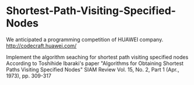# Shortest-Path-Visiting-Specified-Nodes

We anticipated a programming competition of HUAWEI company.
http://codecraft.huawei.com/

Implement the algorithm seaching for shortest path visiting specified nodes
According to  Toshihide Ibaraki's paper
   "Algorithms for Obtaining Shortest Paths Visiting Specified Nodes"
    SIAM Review Vol. 15, No. 2, Part 1 (Apr., 1973), pp. 309-317
